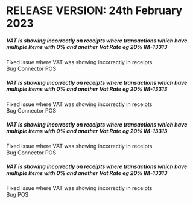 # RELEASE VERSION: 24th February 2023

##### VAT is showing incorrectly on receipts where transactions which have multiple Items with 0% and another Vat Rate eg 20% <span class="ticket">IM-13313</span>  
 Fixed issue where VAT was showing incorrectly in receipts  
  <span class="bug">Bug</span> <span class="service">Connector</span> <span class="service">POS</span>  
  
##### VAT is showing incorrectly on receipts where transactions which have multiple Items with 0% and another Vat Rate eg 20% <span class="ticket">IM-13313</span>  
 Fixed issue where VAT was showing incorrectly in receipts  
  <span class="bug">Bug</span> <span class="service">Connector</span> <span class="service">POS</span>  
  
##### VAT is showing incorrectly on receipts where transactions which have multiple Items with 0% and another Vat Rate eg 20% <span class="ticket">IM-13313</span>  
 Fixed issue where VAT was showing incorrectly in receipts  
  <span class="bug">Bug</span> <span class="service">Connector</span> <span class="service">POS</span>  
  
##### VAT is showing incorrectly on receipts where transactions which have multiple Items with 0% and another Vat Rate eg 20% <span class="ticket">IM-13313</span>  
 Fixed issue where VAT was showing incorrectly in receipts  
  <span class="bug">Bug</span> <span class="service">POS</span>  
  


